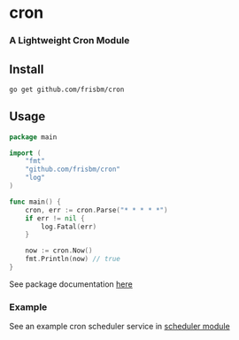# cron
### A Lightweight Cron Module

## Install
```
go get github.com/frisbm/cron
```

## Usage
```go
package main

import (
	"fmt"
	"github.com/frisbm/cron"
	"log"
)

func main() {
	cron, err := cron.Parse("* * * * *")
	if err != nil {
		log.Fatal(err)
	}

	now := cron.Now()
	fmt.Println(now) // true
}
```

See package documentation [here](https://pkg.go.dev/github.com/frisbm/cron)

### Example
See an example cron scheduler service in [scheduler module](./scheduler/scheduler.go)
